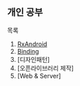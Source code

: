 개인 공부
-------

목록
1. [RxAndroid](/RxAndroid)
2. [Binding](/Binding)
3. [디자인패턴]
4. [오픈라이브러리 제작]
5. [Web & Server]
